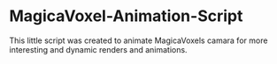 # MagicaVoxel-Animation-Script
This little script was created to animate MagicaVoxels camara for more interesting and dynamic renders and animations.

